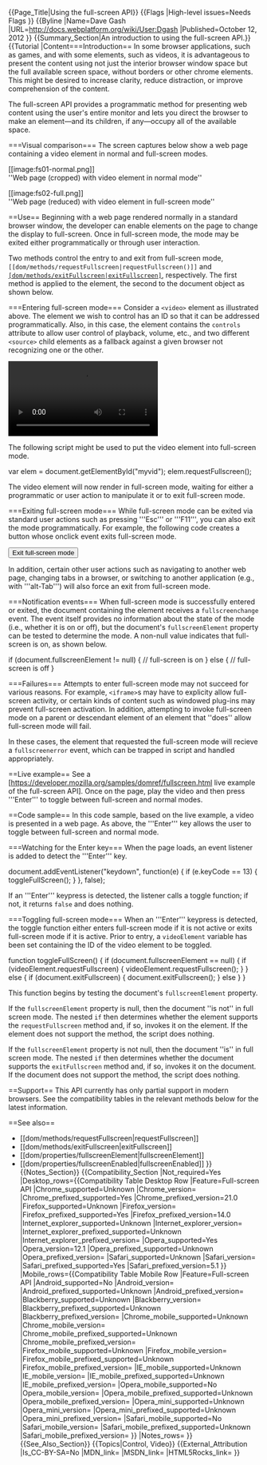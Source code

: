 {{Page_Title|Using the full-screen API}}
{{Flags
|High-level issues=Needs Flags
}}
{{Byline
|Name=Dave Gash
|URL=http://docs.webplatform.org/wiki/User:Dgash
|Published=October 12, 2012
}}
{{Summary_Section|An introduction to using the full-screen API.}}
{{Tutorial
|Content===Introduction==
In some browser applications, such as games, and with some elements, such as videos, it is advantageous to present
the content using not just the interior browser window space but the full available screen space, 
without borders or other chrome elements. This might be desired to increase clarity, reduce distraction, 
or improve comprehension of the content.

The full-screen API provides a programmatic method for presenting web content using the user's entire monitor and
lets you direct the browser to make an element&mdash;and its children, if any&mdash;occupy all of the available space.

===Visual comparison===
The screen captures below show a web page containing a video element in normal and full-screen modes.

[[image:fs01-normal.png]]<br/>
''Web page (cropped) with video element in normal mode''

[[image:fs02-full.png]]<br/>
''Web page (reduced) with video element in full-screen mode''

==Use==
Beginning with a web page rendered normally in a standard browser window, the developer can enable elements on the page to
change the display to full-screen. Once in full-screen mode, the mode may be exited either programmatically or
through user interaction.

Two methods control the entry to and exit from full-screen mode, <code>[[dom/methods/requestFullscreen|requestFullscreen()]]</code> and
<code>[[dom/methods/exitFullscreen|exitFullscreen]]()</code>, respectively. The first method is applied to the element, the second to the document object as shown below.

===Entering full-screen mode===
Consider a <code>&lt;video&gt;</code> element as illustrated above. The element we wish to control has an ID
so that it can be addressed programmatically. Also, in this case, the element contains the <code>controls</code>
attribute to allow user control of playback, volume, etc., and two different 
<code>&lt;source&gt;</code> child elements as a fallback against a given browser not recognizing one or the other.

<syntaxhighlight lang="html5">
<video controls id="myvid">
  <source src="myvideo.webm"></source>
  <source src="myvideo.mp4"></source>
</video>
</syntaxhighlight>

The following script might be used to put the video element into full-screen mode.

<syntaxhighlight lang="javascript">
var elem = document.getElementById("myvid");
elem.requestFullscreen();
</syntaxhighlight>

The video element will now render in full-screen mode, waiting for either a programmatic or user action
to manipulate it or to exit full-screen mode.

===Exiting full-screen mode===
While full-screen mode can be exited via standard user actions such as pressing '''Esc''' or '''F11''',
you can also exit the mode programmatically. For example, the following code creates a button whose onclick
event exits full-screen mode.

<syntaxhighlight lang="html5">
<input type="button" value="Exit full-screen mode" 
  onclick="document.exitFullscreen()"/>
</syntaxhighlight>

In addition, certain other user actions such as navigating to another web page, changing tabs in a browser,
or switching to another application (e.g., with '''alt-Tab''') will also force an exit from full-screen mode.

===Notification events===
When full-screen mode is successfully entered or exited, the document containing the element receives a
<code>fullscreenchange</code> event. The event itself provides no information about the state of the
mode (i.e., whether it is on or off), but the document's <code>fullscreenElement</code> property can be tested
to determine the mode. A non-null value indicates that full-screen is on, as shown below.


<syntaxhighlight lang="javascript">
if (document.fullscreenElement != null) {
  // full-screen is on
}
else {
  // full-screen is off
}
</syntaxhighlight>

===Failures===
Attempts to enter full-screen mode may not succeed for various reasons. For example, <code>&lt;iframe&gt;</code>s
may have to explicity allow full-screen activity, or certain kinds of content such as windowed plug-ins may 
prevent full-screen activation. In addition, attempting to invoke full-screen mode on a parent or descendant
element of an element that ''does'' allow full-screen mode will fail.

In these cases, the element that requested the full-screen mode will recieve a <code>fullscreenerror</code> event, 
which can be trapped in script and handled appropriately.

==Live example==
See a [https://developer.mozilla.org/samples/domref/fullscreen.html live example of the full-screen API]. 
Once on the page, play the video and then press '''Enter''' to toggle between full-screen and normal modes.

==Code sample==
In this code sample, based on the live example, a video is presented in a web page. 
As above, the '''Enter''' key allows the user to toggle between full-screen and normal mode.

===Watching for the Enter key===
When the page loads, an event listener is added to detect the '''Enter''' key. 

<syntaxhighlight lang="javascript">
document.addEventListener("keydown", function(e) {
  if (e.keyCode == 13) {
    toggleFullScreen();
  }
}, false);

</syntaxhighlight>

If an '''Enter''' keypress is 
detected, the listener calls a toggle function; if not, it returns <code>false</code> and does nothing.

===Toggling full-screen mode===
When an '''Enter''' keypress is detected, the toggle function either enters full-screen mode if it is
not active or exits full-screen mode if it is active. Prior to entry, a <code>videoElement</code> variable has been
set containing the ID of the video element to be toggled.

<syntaxhighlight lang="javascript">
function toggleFullScreen() {
  if (document.fullscreenElement == null) {
    if (videoElement.requestFullscreen) {
      videoElement.requestFullscreen();
    }
  } else {
    if (document.exitFullscreen) {
      document.exitFullscreen();
    } else
  }
}
</syntaxhighlight>

This function begins by testing the document's <code>fullscreenElement</code> property.

If the <code>fullscreenElement</code> property is null,
then the document ''is not'' in full screen mode. The nested <code>if</code> then determines whether
the element supports the <code>requestFullscreen</code> method and, if so, 
invokes it on the element. If the element does not support the method, the script does nothing.

If the <code>fullscreenElement</code> property is not null,
then the document ''is'' in full screen mode. The nested <code>if</code> then determines whether
the document supports the <code>exitFullscreen</code> method and, if so, 
invokes it on the document. If the document does not support the method, the script does nothing.

==Support==
This API currently has only partial support in modern browsers. 
See the compatibility tables in the relevant methods below for the latest information.

==See also==
* [[dom/methods/requestFullscreen|requestFullscreen]]
* [[dom/methods/exitFullscreen|exitFullscreen]]
* [[dom/properties/fullscreenElement|fullscreenElement]]
* [[dom/properties/fullscreenEnabled|fullscreenEnabled]]
}}
{{Notes_Section}}
{{Compatibility_Section
|Not_required=Yes
|Desktop_rows={{Compatibility Table Desktop Row
|Feature=Full-screen API
|Chrome_supported=Unknown
|Chrome_version=
|Chrome_prefixed_supported=Yes
|Chrome_prefixed_version=21.0
|Firefox_supported=Unknown
|Firefox_version=
|Firefox_prefixed_supported=Yes
|Firefox_prefixed_version=14.0
|Internet_explorer_supported=Unknown
|Internet_explorer_version=
|Internet_explorer_prefixed_supported=Unknown
|Internet_explorer_prefixed_version=
|Opera_supported=Yes
|Opera_version=12.1
|Opera_prefixed_supported=Unknown
|Opera_prefixed_version=
|Safari_supported=Unknown
|Safari_version=
|Safari_prefixed_supported=Yes
|Safari_prefixed_version=5.1
}}
|Mobile_rows={{Compatibility Table Mobile Row
|Feature=Full-screen API
|Android_supported=No
|Android_version=
|Android_prefixed_supported=Unknown
|Android_prefixed_version=
|Blackberry_supported=Unknown
|Blackberry_version=
|Blackberry_prefixed_supported=Unknown
|Blackberry_prefixed_version=
|Chrome_mobile_supported=Unknown
|Chrome_mobile_version=
|Chrome_mobile_prefixed_supported=Unknown
|Chrome_mobile_prefixed_version=
|Firefox_mobile_supported=Unknown
|Firefox_mobile_version=
|Firefox_mobile_prefixed_supported=Unknown
|Firefox_mobile_prefixed_version=
|IE_mobile_supported=Unknown
|IE_mobile_version=
|IE_mobile_prefixed_supported=Unknown
|IE_mobile_prefixed_version=
|Opera_mobile_supported=No
|Opera_mobile_version=
|Opera_mobile_prefixed_supported=Unknown
|Opera_mobile_prefixed_version=
|Opera_mini_supported=Unknown
|Opera_mini_version=
|Opera_mini_prefixed_supported=Unknown
|Opera_mini_prefixed_version=
|Safari_mobile_supported=No
|Safari_mobile_version=
|Safari_mobile_prefixed_supported=Unknown
|Safari_mobile_prefixed_version=
}}
|Notes_rows=
}}
{{See_Also_Section}}
{{Topics|Control, Video}}
{{External_Attribution
|Is_CC-BY-SA=No
|MDN_link=
|MSDN_link=
|HTML5Rocks_link=
}}
